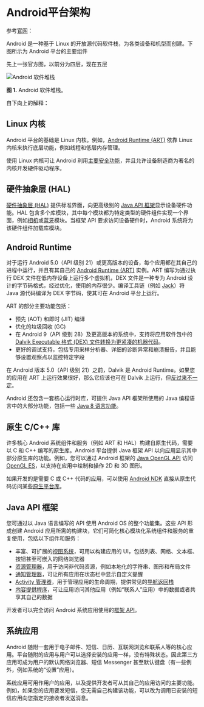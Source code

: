 # Android平台架构

参考[官网](https://developer.android.com/guide/platform?hl=zh-cn)：

Android 是一种基于 Linux 的开放源代码软件栈，为各类设备和机型而创建。下图所示为 Android 平台的主要组件

先上一张官方图，以前分为四层，现在五层

![Android 软件堆栈](https://developer.android.com/guide/platform/images/android-stack_2x.png?hl=zh-cn)

**图 1.** Android 软件堆栈。

自下向上的解释：

## Linux 内核

Android 平台的基础是 Linux 内核。例如，[Android Runtime (ART)](https://developer.android.com/guide/platform?hl=zh-cn#art) 依靠 Linux 内核来执行底层功能，例如线程和低层内存管理。

使用 Linux 内核可让 Android 利用[主要安全功能](https://source.android.com/security/overview/kernel-security.html?hl=zh-cn)，并且允许设备制造商为著名的内核开发硬件驱动程序。

## 硬件抽象层 (HAL)

[硬件抽象层 (HAL)](https://source.android.com/devices/architecture/hal-types?hl=zh-cn) 提供标准界面，向更高级别的 [Java API 框架](https://developer.android.com/guide/platform?hl=zh-cn#api-framework)显示设备硬件功能。HAL 包含多个库模块，其中每个模块都为特定类型的硬件组件实现一个界面，例如[相机](https://source.android.com/devices/camera/index.html?hl=zh-cn)或[蓝牙](https://source.android.com/devices/bluetooth.html?hl=zh-cn)模块。当框架 API 要求访问设备硬件时，Android 系统将为该硬件组件加载库模块。

## Android Runtime

对于运行 Android 5.0（API 级别 21）或更高版本的设备，每个应用都在其自己的进程中运行，并且有其自己的 [Android Runtime (ART)](https://source.android.com/devices/tech/dalvik/index.html?hl=zh-cn) 实例。ART 编写为通过执行 DEX 文件在低内存设备上运行多个虚拟机，DEX 文件是一种专为 Android 设计的字节码格式，经过优化，使用的内存很少。编译工具链（例如 [Jack](https://source.android.com/source/jack.html?hl=zh-cn)）将 Java 源代码编译为 DEX 字节码，使其可在 Android 平台上运行。

ART 的部分主要功能包括：

- 预先 (AOT) 和即时 (JIT) 编译
- 优化的垃圾回收 (GC)
- 在 Android 9（API 级别 28）及更高版本的系统中，支持将应用软件包中的 [Dalvik Executable 格式 (DEX) 文件转换为更紧凑的机器代码](https://developer.android.com/about/versions/pie/android-9.0?hl=zh-cn#art-aot-dex)。
- 更好的调试支持，包括专用采样分析器、详细的诊断异常和崩溃报告，并且能够设置观察点以监控特定字段

在 Android 版本 5.0（API 级别 21）之前，Dalvik 是 Android Runtime。如果您的应用在 ART 上运行效果很好，那么它应该也可在 Dalvik 上运行，但[反过来不一定](https://developer.android.com/guide/practices/verifying-apps-art?hl=zh-cn)。

Android 还包含一套核心运行时库，可提供 Java API 框架所使用的 Java 编程语言中的大部分功能，包括一些 [Java 8 语言功能](https://developer.android.com/guide/platform/j8-jack?hl=zh-cn)。

## 原生 C/C++ 库

许多核心 Android 系统组件和服务（例如 ART 和 HAL）构建自原生代码，需要以 C 和 C++ 编写的原生库。Android 平台提供 Java 框架 API 以向应用显示其中部分原生库的功能。例如，您可以通过 Android 框架的 [Java OpenGL API](https://developer.android.com/reference/android/opengl/package-summary?hl=zh-cn) 访问 [OpenGL ES](https://developer.android.com/guide/topics/graphics/opengl?hl=zh-cn)，以支持在应用中绘制和操作 2D 和 3D 图形。

如果开发的是需要 C 或 C++ 代码的应用，可以使用 [Android NDK](https://developer.android.com/ndk?hl=zh-cn) 直接从原生代码访问某些[原生平台库](https://developer.android.com/ndk/guides/stable_apis?hl=zh-cn)。

## Java API 框架

您可通过以 Java 语言编写的 API 使用 Android OS 的整个功能集。这些 API 形成创建 Android 应用所需的构建块，它们可简化核心模块化系统组件和服务的重复使用，包括以下组件和服务：

- 丰富、可扩展的[视图系统](https://developer.android.com/guide/topics/ui/overview?hl=zh-cn)，可用以构建应用的 UI，包括列表、网格、文本框、按钮甚至可嵌入的网络浏览器
- [资源管理器](https://developer.android.com/guide/topics/resources/overview?hl=zh-cn)，用于访问非代码资源，例如本地化的字符串、图形和布局文件
- [通知管理器](https://developer.android.com/guide/topics/ui/notifiers/notifications?hl=zh-cn)，可让所有应用在状态栏中显示自定义提醒
- [Activity 管理器](https://developer.android.com/guide/components/activities?hl=zh-cn)，用于管理应用的生命周期，提供常见的[导航返回栈](https://developer.android.com/guide/components/tasks-and-back-stack?hl=zh-cn)
- [内容提供程序](https://developer.android.com/guide/topics/providers/content-providers?hl=zh-cn)，可让应用访问其他应用（例如“联系人”应用）中的数据或者共享其自己的数据

开发者可以完全访问 Android 系统应用使用的[框架 API](https://developer.android.com/reference/packages?hl=zh-cn)。

## 系统应用

Android 随附一套用于电子邮件、短信、日历、互联网浏览和联系人等的核心应用。平台随附的应用与用户可以选择安装的应用一样，没有特殊状态。因此第三方应用可成为用户的默认网络浏览器、短信 Messenger 甚至默认键盘（有一些例外，例如系统的“设置”应用）。

系统应用可用作用户的应用，以及提供开发者可从其自己的应用访问的主要功能。例如，如果您的应用要发短信，您无需自己构建该功能，可以改为调用已安装的短信应用向您指定的接收者发送消息。